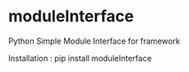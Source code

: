 # moduleInterface
Python Simple Module Interface for framework

Installation :
    pip install moduleInterface
